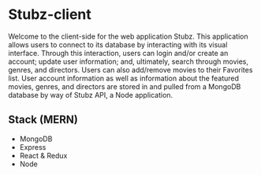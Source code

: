 # Stubz-client
Welcome to the client-side for the web application Stubz. This application allows users to connect to its database by interacting with its visual interface. Through this interaction, users can login and/or create an account; update user information; and, ultimately, search through movies, genres, and directors. Users can also add/remove movies to their Favorites list. User account information as well as information about the featured movies, genres, and directors are stored in and pulled from a MongoDB database by way of Stubz API, a Node application.

## Stack (MERN)
- MongoDB
- Express
- React & Redux
- Node
